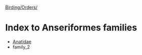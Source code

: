 [Birding/](/birding)[Orders/](/birding/orders)

# Index to Anseriformes families
* [Anatidae](anatidae/index.md)
* family_2
